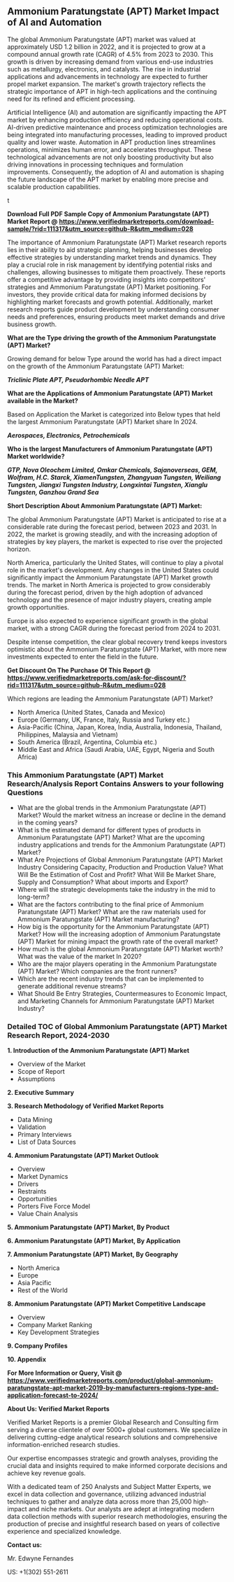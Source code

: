 <h2>Ammonium Paratungstate (APT) Market Impact of AI and Automation</h2><p>The global Ammonium Paratungstate (APT) market was valued at approximately USD 1.2 billion in 2022, and it is projected to grow at a compound annual growth rate (CAGR) of 4.5% from 2023 to 2030. This growth is driven by increasing demand from various end-use industries such as metallurgy, electronics, and catalysts. The rise in industrial applications and advancements in technology are expected to further propel market expansion. The market's growth trajectory reflects the strategic importance of APT in high-tech applications and the continuing need for its refined and efficient processing.</p><p>Artificial Intelligence (AI) and automation are significantly impacting the APT market by enhancing production efficiency and reducing operational costs. AI-driven predictive maintenance and process optimization technologies are being integrated into manufacturing processes, leading to improved product quality and lower waste. Automation in APT production lines streamlines operations, minimizes human error, and accelerates throughput. These technological advancements are not only boosting productivity but also driving innovations in processing techniques and formulation improvements. Consequently, the adoption of AI and automation is shaping the future landscape of the APT market by enabling more precise and scalable production capabilities.</p>t</p><p id="" class=""><strong>Download Full PDF Sample Copy of Ammonium Paratungstate (APT) Market Report @ <a href="https://www.verifiedmarketreports.com/download-sample/?rid=111317&utm_source=github-R&utm_medium=028" target="_blank">https://www.verifiedmarketreports.com/download-sample/?rid=111317&utm_source=github-R&utm_medium=028</a></strong></p><p>The importance of&nbsp;Ammonium Paratungstate (APT) Market research reports lies in their ability to aid strategic planning, helping businesses develop effective strategies by understanding market trends and dynamics. They play a crucial role in risk management by identifying potential risks and challenges, allowing businesses to mitigate them proactively. These reports offer a competitive advantage by providing insights into competitors' strategies and Ammonium Paratungstate (APT) Market positioning. For investors, they provide critical data for making informed decisions by highlighting market forecasts and growth potential. Additionally, market research reports guide product development by understanding consumer needs and preferences, ensuring products meet market demands and drive business growth.</p><p><strong>What are the&nbsp;Type driving the growth of the Ammonium Paratungstate (APT) Market?</strong></p><p id="" class="">Growing demand for below Type around the world has had a direct impact on the growth of the Ammonium Paratungstate (APT) Market:</p><em><strong>Triclinic Plate APT, Pseudorhombic Needle APT</strong></em></p><strong>What are the&nbsp;Applications&nbsp;of Ammonium Paratungstate (APT) Market available in the Market?</strong></p><p id="" class="">Based on Application the Market is categorized into Below types that held the largest Ammonium Paratungstate (APT) Market share In 2024.</p><em><strong>Aerospaces, Electronics, Petrochemicals</strong></em></p><strong>Who is the largest Manufacturers of Ammonium Paratungstate (APT) Market worldwide?</strong></p><p><em><strong>GTP, Nova Oleochem Limited, Omkar Chemicals, Sajanoverseas, GEM, Wolfram, H.C. Starck, XiamenTungsten, Zhangyuan Tungsten, Weiliang Tungsten, Jiangxi Tungsten Industry, Longxintai Tungsten, Xianglu Tungsten, Ganzhou Grand Sea</strong></em></p><p id="" class=""><strong>Short Description About Ammonium Paratungstate (APT) Market:</strong></p><p>The global Ammonium Paratungstate (APT) Market is anticipated to rise at a considerable rate during the forecast period, between 2023 and 2031. In 2022, the market is growing steadily, and with the increasing adoption of strategies by key players, the market is expected to rise over the projected horizon.</p><p>North America, particularly the United States, will continue to play a pivotal role in the market's development. Any changes in the United States could significantly impact the Ammonium Paratungstate (APT) Market growth trends. The market in North America is projected to grow considerably during the forecast period, driven by the high adoption of advanced technology and the presence of major industry players, creating ample growth opportunities.</p><p>Europe is also expected to experience significant growth in the global market, with a strong CAGR during the forecast period from 2024 to 2031.</p><p>Despite intense competition, the clear global recovery trend keeps investors optimistic about the Ammonium Paratungstate (APT) Market, with more new investments expected to enter the field in the future.</p><p id="" class=""><strong>Get Discount On The Purchase Of This Report @ <a href="https://www.verifiedmarketreports.com/ask-for-discount/?rid=111317&utm_source=github-R&utm_medium=028" target="_blank">https://www.verifiedmarketreports.com/ask-for-discount/?rid=111317&utm_source=github-R&utm_medium=028</a></strong></p>Which regions are leading the Ammonium Paratungstate (APT) Market?</p><ul><li>North America (United States, Canada and Mexico)</li><li>Europe (Germany, UK, France, Italy, Russia and Turkey etc.)</li><li>Asia-Pacific (China, Japan, Korea, India, Australia, Indonesia, Thailand, Philippines, Malaysia and Vietnam)</li><li>South America (Brazil, Argentina, Columbia etc.)</li><li>Middle East and Africa (Saudi Arabia, UAE, Egypt, Nigeria and South Africa)</li></ul><h3 id="" class="">This Ammonium Paratungstate (APT) Market Research/Analysis Report Contains Answers to your following Questions</h3><ul><li>What are the global trends in the Ammonium Paratungstate (APT) Market? Would the market witness an increase or decline in the demand in the coming years?</li><li>What is the estimated demand for different types of products in Ammonium Paratungstate (APT) Market? What are the upcoming industry applications and trends for the Ammonium Paratungstate (APT) Market?</li><li>What Are Projections of Global Ammonium Paratungstate (APT) Market Industry Considering Capacity, Production and Production Value? What Will Be the Estimation of Cost and Profit? What Will Be Market Share, Supply and Consumption? What about imports and Export?</li><li>Where will the strategic developments take the industry in the mid to long-term?</li><li>What are the factors contributing to the final price of Ammonium Paratungstate (APT) Market? What are the raw materials used for Ammonium Paratungstate (APT) Market manufacturing?</li><li>How big is the opportunity for the Ammonium Paratungstate (APT) Market? How will the increasing adoption of Ammonium Paratungstate (APT) Market for mining impact the growth rate of the overall market?</li><li>How much is the global Ammonium Paratungstate (APT) Market worth? What was the value of the market In 2020?</li><li>Who are the major players operating in the Ammonium Paratungstate (APT) Market? Which companies are the front runners?</li><li>Which are the recent industry trends that can be implemented to generate additional revenue streams?</li><li>What Should Be Entry Strategies, Countermeasures to Economic Impact, and Marketing Channels for Ammonium Paratungstate (APT) Market Industry?</li></ul><h3 id="" class="">Detailed TOC of Global Ammonium Paratungstate (APT) Market Research Report, 2024-2030</h3><p id="" class=""><strong>1. Introduction of the Ammonium Paratungstate (APT) Market</strong></p><ul><li>Overview of the Market</li><li>Scope of Report</li><li>Assumptions</li></ul><p id="" class=""><strong>2. Executive Summary</strong></p><p id="" class=""><strong>3. Research Methodology of Verified Market Reports</strong></p><ul><li>Data Mining</li><li>Validation</li><li>Primary Interviews</li><li>List of Data Sources</li></ul><p id="" class=""><strong>4. Ammonium Paratungstate (APT) Market Outlook</strong></p><ul><li>Overview</li><li>Market Dynamics</li><li>Drivers</li><li>Restraints</li><li>Opportunities</li><li>Porters Five Force Model</li><li>Value Chain Analysis</li></ul><p id="" class=""><strong>5. Ammonium Paratungstate (APT) Market, By Product</strong></p><p id="" class=""><strong>6. Ammonium Paratungstate (APT) Market, By Application</strong></p><p id="" class=""><strong>7. Ammonium Paratungstate (APT) Market, By Geography</strong></p><ul><li>North America</li><li>Europe</li><li>Asia Pacific</li><li>Rest of the World</li></ul><p id="" class=""><strong>8. Ammonium Paratungstate (APT) Market Competitive Landscape</strong></p><ul><li>Overview</li><li>Company Market Ranking</li><li>Key Development Strategies</li></ul><p id="" class=""><strong>9. Company Profiles</strong></p><p id="" class=""><strong>10. Appendix</strong></p><p id="" class=""><strong>For More Information or Query, Visit @ <a href="https://www.verifiedmarketreports.com/product/global-ammonium-paratungstate-apt-market-2019-by-manufacturers-regions-type-and-application-forecast-to-2024/" target="_blank">https://www.verifiedmarketreports.com/product/global-ammonium-paratungstate-apt-market-2019-by-manufacturers-regions-type-and-application-forecast-to-2024/</a></strong></p><p id="" class=""><strong>About Us: Verified Market Reports</strong></p><p id="" class="">Verified Market Reports is a premier Global Research and Consulting firm serving a diverse clientele of over 5000+ global customers. We specialize in delivering cutting-edge analytical research solutions and comprehensive information-enriched research studies.</p><p id="" class="">Our expertise encompasses strategic and growth analyses, providing the crucial data and insights required to make informed corporate decisions and achieve key revenue goals.</p><p id="" class="">With a dedicated team of 250 Analysts and Subject Matter Experts, we excel in data collection and governance, utilizing advanced industrial techniques to gather and analyze data across more than 25,000 high-impact and niche markets. Our analysts are adept at integrating modern data collection methods with superior research methodologies, ensuring the production of precise and insightful research based on years of collective experience and specialized knowledge.</p><p id="" class=""><strong>Contact us:</strong></p><p id="" class="">Mr. Edwyne Fernandes</p><p id="" class="">US: +1(302) 551-2611</p>